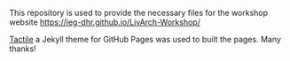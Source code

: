 This repository is used to provide the necessary files for the workshop website https://ieg-dhr.github.io/LivArch-Workshop/

[Tactile](https://github.com/pages-themes/tactile) a Jekyll theme for GitHub Pages was used to built the pages. Many thanks!
